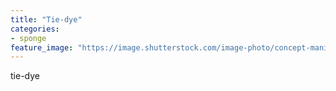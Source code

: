 ```yaml
---
title: "Tie-dye"
categories:
- sponge
feature_image: "https://image.shutterstock.com/image-photo/concept-manicure-nail-polish-pedicure-260nw-1828377311.jpg"
---
```


tie-dye